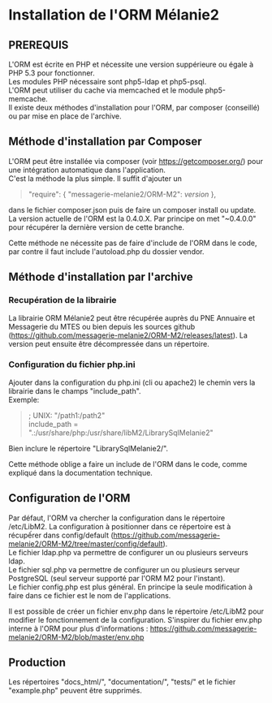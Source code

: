 Installation de l'ORM Mélanie2
==============================

<h2>PREREQUIS</h2>

L'ORM est écrite en PHP et nécessite une version suppérieure ou égale à PHP 5.3 pour fonctionner.  
Les modules PHP nécessaire sont php5-ldap et php5-psql.  
L'ORM peut utiliser du cache via memcached et le module php5-memcache.  
Il existe deux méthodes d'installation pour l'ORM, par composer (conseillé) ou par mise en place de l'archive.  


<h2>Méthode d'installation par Composer</h2>

L'ORM peut être installée via composer (voir https://getcomposer.org/) pour une intégration automatique dans l'application.  
C'est la méthode la plus simple. Il suffit d'ajouter un  
> "require": { "messagerie-melanie2/ORM-M2": <i>version</i> }, 

dans le fichier composer.json puis de faire un composer install ou update.  
La version actuelle de l'ORM est la 0.4.0.X. Par principe on met "~0.4.0.0" pour récupérer la dernière version de cette branche.

Cette méthode ne nécessite pas de faire d'include de l'ORM dans le code, par contre il faut include l'autoload.php du dossier vendor.


<h2>Méthode d'installation par l'archive</h2>

<h3>Recupération de la librairie</h3>

La librairie ORM Mélanie2 peut être récupérée auprès du PNE Annuaire et Messagerie du MTES ou bien depuis les sources github (https://github.com/messagerie-melanie2/ORM-M2/releases/latest).
La version peut ensuite être décompressée dans un répertoire.

<h3>Configuration du fichier php.ini</h3>

Ajouter dans la configuration du php.ini (cli ou apache2) le chemin vers la librairie dans le champs
"include_path".  
Exemple:
> ; UNIX: "/path1:/path2"  
> include_path = ".:/usr/share/php:/usr/share/libM2/LibrarySqlMelanie2"  

Bien inclure le répertoire "LibrarySqlMelanie2/".

Cette méthode oblige a faire un include de l'ORM dans le code, comme expliqué dans la documentation technique.


<h2>Configuration de l'ORM</h2>

Par défaut, l'ORM va chercher la configuration dans le répertoire /etc/LibM2.
La configuration à positionner dans ce répertoire est à récupếrer dans config/default (https://github.com/messagerie-melanie2/ORM-M2/tree/master/config/default).  
Le fichier ldap.php va permettre de configurer un ou plusieurs serveurs ldap.  
Le fichier sql.php va permettre de configurer un ou plusieurs serveur PostgreSQL (seul serveur supporté par l'ORM M2 pour l'instant).  
Le fichier config.php est plus général. En principe la seule modification à faire dans ce fichier est le nom de l'applications.

Il est possible de créer un fichier env.php dans le répertoire /etc/LibM2 pour modifier le fonctionnement de la configuration. S'inspirer du fichier env.php interne à l'ORM pour plus d'informations : https://github.com/messagerie-melanie2/ORM-M2/blob/master/env.php


<h2>Production</h2>

Les répertoires "docs_html/", "documentation/", "tests/" et le fichier "example.php" peuvent être supprimés.
